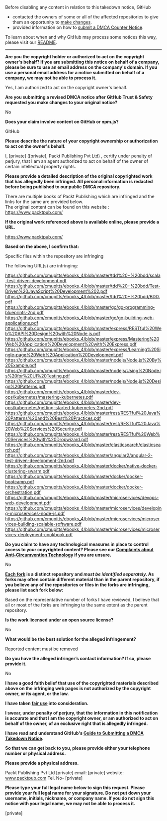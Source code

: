 Before disabling any content in relation to this takedown notice, GitHub
- contacted the owners of some or all of the affected repositories to give them an opportunity to [make changes](https://docs.github.com/en/github/site-policy/dmca-takedown-policy#a-how-does-this-actually-work).
- provided information on how to [submit a DMCA Counter Notice](https://docs.github.com/en/articles/guide-to-submitting-a-dmca-counter-notice).

To learn about when and why GitHub may process some notices this way, please visit our [README](https://github.com/github/dmca/blob/master/README.md#anatomy-of-a-takedown-notice).

---

**Are you the copyright holder or authorized to act on the copyright owner's behalf? If you are submitting this notice on behalf of a company, please be sure to use an email address on the company's domain. If you use a personal email address for a notice submitted on behalf of a company, we may not be able to process it.**

Yes, I am authorized to act on the copyright owner's behalf.

**Are you submitting a revised DMCA notice after GitHub Trust & Safety requested you make changes to your original notice?**

No

**Does your claim involve content on GitHub or npm.js?**

GitHub

**Please describe the nature of your copyright ownership or authorization to act on the owner's behalf.**

I, [private] ([private], Packt Publishing Pvt Ltd) , certify under penalty of perjury, that I am an agent authorized to act on behalf of the owner of certain intellectual property rights.

**Please provide a detailed description of the original copyrighted work that has allegedly been infringed. All personal information is redacted before being published to our public DMCA repository.**

There are multiple books of Packt Publishing which are infringed and the links for the same are provided below.  
The original content can be found on this website :  
https://www.packtpub.com/

**If the original work referenced above is available online, please provide a URL.**

https://www.packtpub.com/

**Based on the above, I confirm that:**

Specific files within the repository are infringing

The following URL(s) are infringing:

https://github.com/cmupitts/ebooks_4/blob/master/tdd%20+%20bdd/scala-test-driven-development.pdf  
https://github.com/cmupitts/ebooks_4/blob/master/tdd%20+%20bdd/Test-Driven%20JavaScript%20Development%202.pdf  
https://github.com/cmupitts/ebooks_4/blob/master/tdd%20+%20bdd/BDD.pdf  
https://github.com/cmupitts/ebooks_4/blob/master/go/go-programming-blueprints-2nd.pdf  
https://github.com/cmupitts/ebooks_4/blob/master/go/go-building-web-applications.pdf  
https://github.com/cmupitts/ebooks_4/blob/master/express/RESTful%20Web%20API%20Design%20with%20Node.js.pdf  
https://github.com/cmupitts/ebooks_4/blob/master/express/Mastering%20Web%20Application%20Development%20with%20Express.pdf  
https://github.com/cmupitts/ebooks_4/blob/master/express/Learning%20Single-page%20Web%20Application%20Development.pdf  
https://github.com/cmupitts/ebooks_4/blob/master/nodejs/Node.js%20By%20Example.pdf  
https://github.com/cmupitts/ebooks_4/blob/master/nodejs/Using%20Node.js%20for%20UI%20Testing.pdf  
https://github.com/cmupitts/ebooks_4/blob/master/nodejs/Node.js%20Design%20Patterns.pdf  
https://github.com/cmupitts/ebooks_4/blob/master/dev-ops/kubernetes/mastering-kubernetes.pdf  
https://github.com/cmupitts/ebooks_4/blob/master/dev-ops/kubernetes/getting-started-kubernetes-2nd.pdf  
https://github.com/cmupitts/ebooks_4/blob/master/rest/RESTful%20Java%20Patterns%20and%20Best%20Practices.pdf  
https://github.com/cmupitts/ebooks_4/blob/master/rest/RESTful%20Java%20Web%20Services%20Security.pdf  
https://github.com/cmupitts/ebooks_4/blob/master/rest/RESTful%20Web%20Services%20with%20Dropwizard.pdf  
https://github.com/cmupitts/ebooks_4/blob/master/elasticsearch/elasticsearch.pdf  
https://github.com/cmupitts/ebooks_4/blob/master/angular2/angular-2-test-driven-development-2nd.pdf  
https://github.com/cmupitts/ebooks_4/blob/master/docker/native-docker-clustering-swarm.pdf  
https://github.com/cmupitts/ebooks_4/blob/master/docker/docker-bootcamp.pdf  
https://github.com/cmupitts/ebooks_4/blob/master/docker/docker-orchestration.pdf  
https://github.com/cmupitts/ebooks_4/blob/master/microservices/devops-web-development.pdf  
https://github.com/cmupitts/ebooks_4/blob/master/microservices/developing-microservices-node-js.pdf  
https://github.com/cmupitts/ebooks_4/blob/master/microservices/microservices-building-scalable-software.pdf  
https://github.com/cmupitts/ebooks_4/blob/master/microservices/microservices-deployment-cookbook.pdf  

**Do you claim to have any technological measures in place to control access to your copyrighted content? Please see our <a href="https://docs.github.com/articles/guide-to-submitting-a-dmca-takedown-notice#complaints-about-anti-circumvention-technology">Complaints about Anti-Circumvention Technology</a> if you are unsure.**

No

**<a href="https://docs.github.com/articles/dmca-takedown-policy#b-what-about-forks-or-whats-a-fork">Each fork</a> is a distinct repository and <i>must be identified separately.</i> As forks may often contain different material than in the parent repository, if you believe any of the repositories or files in the forks are infringing, please list each fork below:**

Based on the representative number of forks I have reviewed, I believe that all or most of the forks are infringing to the same extent as the parent repository.

**Is the work licensed under an open source license?**

No

**What would be the best solution for the alleged infringement?**

Reported content must be removed

**Do you have the alleged infringer’s contact information? If so, please provide it.**

No

**I have a good faith belief that use of the copyrighted materials described above on the infringing web pages is not authorized by the copyright owner, or its agent, or the law.**

**I have taken <a href="https://www.lumendatabase.org/topics/22">fair use</a> into consideration.**

**I swear, under penalty of perjury, that the information in this notification is accurate and that I am the copyright owner, or am authorized to act on behalf of the owner, of an exclusive right that is allegedly infringed.**

**I have read and understand GitHub's <a href="https://docs.github.com/articles/guide-to-submitting-a-dmca-takedown-notice/">Guide to Submitting a DMCA Takedown Notice</a>.**

**So that we can get back to you, please provide either your telephone number or physical address.**

**Please provide a physical address.**

Packt Publishing Pvt Ltd [private] email: [private] website: www.packtpub.com Tel. No- [private]

**Please type your full legal name below to sign this request. Please provide your full legal name for your signature. Do not put down your username, initials, nickname, or company name. If you do not sign this notice with your legal name, we may not be able to process it.**

[private]

